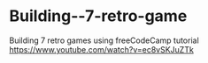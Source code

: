 # Building--7-retro-game
Building 7 retro games using freeCodeCamp tutorial
https://www.youtube.com/watch?v=ec8vSKJuZTk
